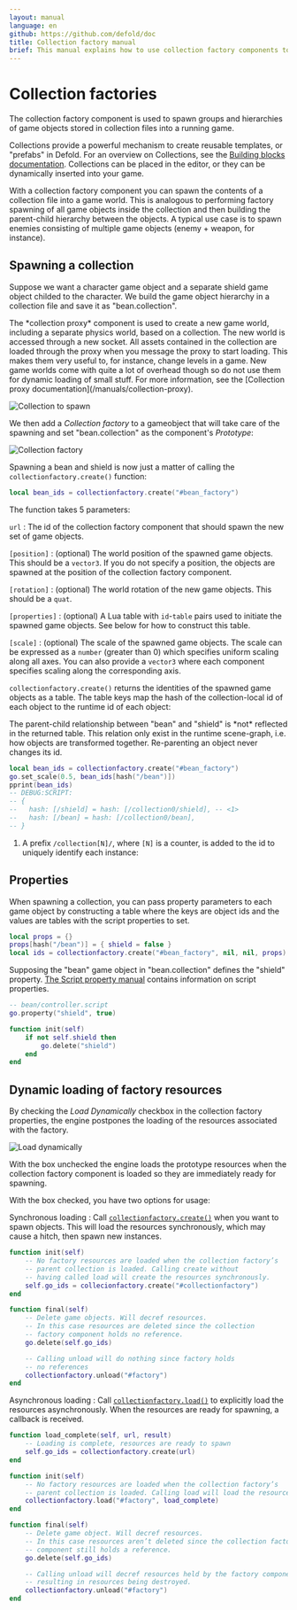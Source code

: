 ```yaml
---
layout: manual
language: en
github: https://github.com/defold/doc
title: Collection factory manual
brief: This manual explains how to use collection factory components to spawn hierarchies of game objects.
---
```


# Collection factories

The collection factory component is used to spawn groups and hierarchies of game objects stored in collection files into a running game.

Collections provide a powerful mechanism to create reusable templates, or "prefabs" in Defold. For an overview on Collections, see the [Building blocks documentation](/manuals/building-blocks#collections). Collections can be placed in the editor, or they can be dynamically inserted into your game.

With a collection factory component you can spawn the contents of a collection file into a game world. This is analogous to performing factory spawning of all game objects inside the collection and then building the parent-child hierarchy between the objects. A typical use case is to spawn enemies consisting of multiple game objects (enemy + weapon, for instance).

## Spawning a collection

Suppose we want a character game object and a separate shield game object childed to the character. We build the game object hierarchy in a collection file and save it as "bean.collection".

<div class='sidenote' markdown='1'>
The *collection proxy* component is used to create a new game world, including a separate physics world, based on a collection. The new world is accessed through a new socket. All assets contained in the collection are loaded through the proxy when you message the proxy to start loading. This makes them very useful to, for instance, change levels in a game. New game worlds come with quite a lot of overhead though so do not use them for dynamic loading of small stuff. For more information, see the [Collection proxy documentation](/manuals/collection-proxy).
</div>

![Collection to spawn](../images/collection_factory/collection.png)

We then add a *Collection factory* to a gameobject that will take care of the spawning and set "bean.collection" as the component's *Prototype*:

![Collection factory](../images/collection_factory/factory.png)

Spawning a bean and shield is now just a matter of calling the `collectionfactory.create()` function:

```lua
local bean_ids = collectionfactory.create("#bean_factory")
```

The function takes 5 parameters:

`url`
: The id of the collection factory component that should spawn the new set of game objects.

`[position]`
: (optional) The world position of the spawned game objects. This should be a `vector3`. If you do not specify a position, the objects are spawned at the position of the collection factory component.

`[rotation]`
: (optional) The world rotation of the new game objects. This should be a `quat`.

`[properties]`
: (optional) A Lua table with `id`-`table` pairs used to initiate the spawned game objects. See below for how to construct this table.

`[scale]`
: (optional) The scale of the spawned game objects. The scale can be expressed as a `number` (greater than 0) which specifies uniform scaling along all axes. You can also provide a `vector3` where each component specifies scaling along the corresponding axis.

`collectionfactory.create()` returns the identities of the spawned game objects as a table. The table keys map the hash of the collection-local id of each object to the runtime id of each object:

<div class='sidenote' markdown='1'>
The parent-child relationship between "bean" and "shield" is *not* reflected in the returned table. This relation only exist in the runtime scene-graph, i.e. how objects are transformed together. Re-parenting an object never changes its id.
</div>

```lua
local bean_ids = collectionfactory.create("#bean_factory")
go.set_scale(0.5, bean_ids[hash("/bean")])
pprint(bean_ids)
-- DEBUG:SCRIPT:
-- {
--   hash: [/shield] = hash: [/collection0/shield], -- <1>
--   hash: [/bean] = hash: [/collection0/bean],
-- }
```
1. A prefix `/collection[N]/`, where `[N]` is a counter, is added to the id to uniquely identify each instance:

## Properties

When spawning a collection, you can pass property parameters to each game object by constructing a table where the keys are object ids and the values are tables with the script properties to set.

```lua
local props = {}
props[hash("/bean")] = { shield = false }
local ids = collectionfactory.create("#bean_factory", nil, nil, props)
```

Supposing the "bean" game object in "bean.collection" defines the "shield" property. [The Script property manual](/manuals/script-properties) contains information on script properties.

```lua
-- bean/controller.script
go.property("shield", true)

function init(self)
    if not self.shield then
        go.delete("shield")
    end     
end
```

## Dynamic loading of factory resources

By checking the *Load Dynamically* checkbox in the collection factory properties, the engine postpones the loading of the resources associated with the factory.

![Load dynamically](../images/collection_factory/load_dynamically.png)

With the box unchecked the engine loads the prototype resources when the collection factory component is loaded so they are immediately ready for spawning.

With the box checked, you have two options for usage:

Synchronous loading
: Call [`collectionfactory.create()`](/ref/collectionfactory/#collectionfactory.create:url-[position]-[rotation]-[properties]-[scale]) when you want to spawn objects. This  will load the resources synchronously, which may cause a hitch, then spawn new instances.

  ```lua
  function init(self)
      -- No factory resources are loaded when the collection factory’s
      -- parent collection is loaded. Calling create without
      -- having called load will create the resources synchronously.
      self.go_ids = collecionfactory.create("#collectionfactory")
  end

  function final(self)  
      -- Delete game objects. Will decref resources.
      -- In this case resources are deleted since the collection
      -- factory component holds no reference.
      go.delete(self.go_ids)

      -- Calling unload will do nothing since factory holds
      -- no references
      collectionfactory.unload("#factory")
  end
  ```

Asynchronous loading
: Call [`collectionfactory.load()`](/ref/collectionfactory/#collectionfactory.load:[url]-[complete_function]) to explicitly load the resources asynchronously. When the resources are ready for spawning, a callback is received.

  ```lua
  function load_complete(self, url, result)
      -- Loading is complete, resources are ready to spawn
      self.go_ids = collectionfactory.create(url)
  end

  function init(self)
      -- No factory resources are loaded when the collection factory’s
      -- parent collection is loaded. Calling load will load the resources.
      collectionfactory.load("#factory", load_complete)
  end

  function final(self)
      -- Delete game object. Will decref resources.
      -- In this case resources aren’t deleted since the collection factory
      -- component still holds a reference.
      go.delete(self.go_ids)

      -- Calling unload will decref resources held by the factory component,
      -- resulting in resources being destroyed.
      collectionfactory.unload("#factory")
  end
  ```
